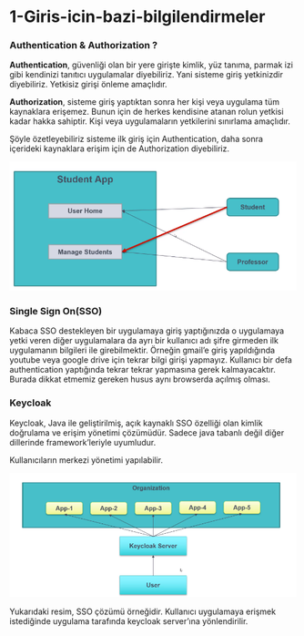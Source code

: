 # 1-Giris-icin-bazi-bilgilendirmeler

### Authentication & Authorization ?

**Authentication**, güvenliği olan bir yere girişte kimlik, yüz tanıma, parmak izi gibi kendinizi tanıtıcı uygulamalar diyebiliriz. Yani sisteme giriş yetkinizdir diyebiliriz. Yetkisiz girişi önleme amaçlıdır.

**Authorization**, sisteme giriş yaptıktan sonra her kişi veya uygulama tüm kaynaklara erişemez. Bunun için de herkes kendisine atanan rolun yetkisi kadar hakka sahiptir. Kişi veya uygulamaların yetkilerini sınırlama amaçlıdır.

Şöyle özetleyebiliriz sisteme ilk giriş için Authentication, daha sonra içerideki kaynaklara erişim için de Authorization diyebiliriz.

![Untitled](1-Giris-icin-bazi-bilgilendirmeler%20c581da4a5d564bedb0082996e6d1ea1d/Untitled.png)

### Single Sign On(SSO)

Kabaca SSO destekleyen bir uygulamaya giriş yaptığınızda o uygulamaya yetki veren diğer uygulamalara da ayrı bir kullanıcı adı şifre girmeden ilk uygulamanın bilgileri ile girebilmektir. Örneğin gmail’e giriş yapıldığında youtube veya google drive için tekrar bilgi girişi yapmayız.  Kullanıcı bir defa authentication yaptığında tekrar tekrar yapmasına gerek kalmayacaktır. Burada dikkat etmemiz gereken husus aynı browserda açılmış olması.

### Keycloak

Keycloak, Java ile geliştirilmiş, açık kaynaklı SSO özelliği olan kimlik doğrulama ve erişim yönetimi çözümüdür. Sadece java tabanlı değil diğer dillerinde framework’leriyle uyumludur.

Kullanıcıların merkezi yönetimi yapılabilir. 

![Untitled](1-Giris-icin-bazi-bilgilendirmeler%20c581da4a5d564bedb0082996e6d1ea1d/Untitled%201.png)

Yukarıdaki resim, SSO çözümü örneğidir. Kullanıcı uygulamaya erişmek istediğinde uygulama tarafında keycloak server’ına yönlendirilir.